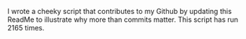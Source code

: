 I wrote a cheeky script that contributes to my Github by updating this ReadMe to illustrate why more than commits matter. This script has run 2165 times.
